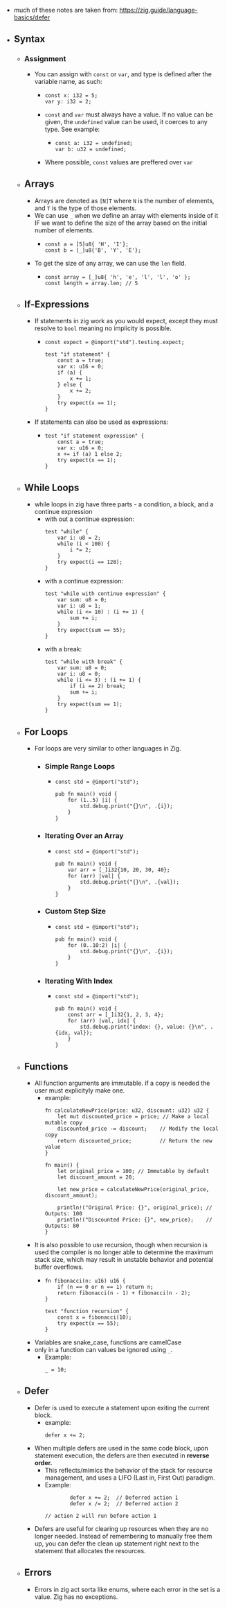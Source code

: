 - much of these notes are taken from: https://zig.guide/language-basics/defer
- ## Syntax
	- ### Assignment
		- You can assign with `const` or `var`, and type is defined after the variable name, as such:
			- ```zig
			  const x: i32 = 5;
			  var y: i32 = 2;
			  ```
			- `const`  and `var` must always have a value. If no value can be given, the `undefined` value can be used, it coerces to any type. See example:
				- ```zig
				  const a: i32 = undefined;
				  var b: u32 = undefined;
				  ```
			- Where possible, `const` values are preffered over `var`
	- ## Arrays
		- Arrays are denoted as `[N]T` where `N` is the number of elements, and `T` is the type of those elements.
		- We can use `_` when we define an array with elements inside of it IF we want to define the size of the array based on the initial number of elements.
			- ```zig
			  const a = [5]u8{ 'H', 'I'};
			  const b = [_]u8{'B', 'Y', 'E'};
			  ```
		- To get the size of any array, we can use the `len` field.
			- ```zig
			  const array = [_]u8{ 'h', 'e', 'l', 'l', 'o' };
			  const length = array.len; // 5
			  ```
	- ## If-Expressions
		- If statements in zig work as you would expect, except they must resolve to `bool` meaning no implicity is possible.
			- ```zig
			  const expect = @import("std").testing.expect;
			  
			  test "if statement" {
			      const a = true;
			      var x: u16 = 0;
			      if (a) {
			          x += 1;
			      } else {
			          x += 2;
			      }
			      try expect(x == 1);
			  }
			  ```
		- If statements can also be used as expressions:
			- ```zig
			  test "if statement expression" {
			      const a = true;
			      var x: u16 = 0;
			      x += if (a) 1 else 2;
			      try expect(x == 1);
			  }
			  ```
	- ## While Loops
		- while loops in zig have three parts - a condition, a block, and a continue expression
			- with out a continue expression:
			  ```zig
			  test "while" {
			      var i: u8 = 2;
			      while (i < 100) {
			          i *= 2;
			      }
			      try expect(i == 128);
			  }
			  ```
			- with a continue expression:
			  ```zig
			  test "while with continue expression" {
			      var sum: u8 = 0;
			      var i: u8 = 1;
			      while (i <= 10) : (i += 1) {
			          sum += i;
			      }
			      try expect(sum == 55);
			  }
			  ```
			- with a break:
			  ```zig
			  test "while with break" {
			      var sum: u8 = 0;
			      var i: u8 = 0;
			      while (i <= 3) : (i += 1) {
			          if (i == 2) break;
			          sum += i;
			      }
			      try expect(sum == 1);
			  }
			  ```
	- ## For Loops
		- For loops are very similar to other languages in Zig.
			- ### Simple Range Loops
				- ```zig
				  const std = @import("std");
				  
				  pub fn main() void {
				      for (1..5) |i| {
				          std.debug.print("{}\n", .{i});
				      }
				  }
				  ```
			- ### Iterating Over an Array
				- ```zig
				  const std = @import("std");
				  
				  pub fn main() void {
				      var arr = [_]i32{10, 20, 30, 40};
				      for (arr) |val| {
				          std.debug.print("{}\n", .{val});
				      }
				  }
				  ```
			- ### Custom Step Size
				- ```zig
				  const std = @import("std");
				  
				  pub fn main() void {
				      for (0..10:2) |i| {
				          std.debug.print("{}\n", .{i});
				      }
				  }
				  ```
			- ### Iterating With Index
				- ```zig
				  const std = @import("std");
				  
				  pub fn main() void {
				      const arr = [_]i32{1, 2, 3, 4};
				      for (arr) |val, idx| {
				          std.debug.print("index: {}, value: {}\n", .{idx, val});
				      }
				  }
				  ```
	- ## Functions
		- All function arguments are immutable. if a copy is needed the user must explicityly make one.
			- example:
			  ```zig
			  fn calculateNewPrice(price: u32, discount: u32) u32 {
			      let mut discounted_price = price; // Make a local mutable copy
			      discounted_price -= discount;    // Modify the local copy
			      return discounted_price;         // Return the new value
			  }
			  
			  fn main() {
			      let original_price = 100; // Immutable by default
			      let discount_amount = 20;
			  
			      let new_price = calculateNewPrice(original_price, discount_amount);
			  
			      println!("Original Price: {}", original_price); // Outputs: 100
			      println!("Discounted Price: {}", new_price);    // Outputs: 80
			  }
			  ```
		- It is also possible to use recursion, though when recursion is used the compiler is no longer able to determine the maximum stack size, which may result in unstable behavior and potential buffer overflows.
			- ```zig
			  fn fibonacci(n: u16) u16 {
			      if (n == 0 or n == 1) return n;
			      return fibonacci(n - 1) + fibonacci(n - 2);
			  }
			  
			  test "function recursion" {
			      const x = fibonacci(10);
			      try expect(x == 55);
			  }
			  ```
		- Variables are snake_case, functions are camelCase
		- only in a function can values be ignored using `_`.
			- Example:
			  ```zig
			  _ = 10;
			  ```
	- ## Defer
		- Defer is used to execute a statement upon exiting the current block.
			- example:
			  ```zig
			  defer x += 2;
			  ```
		- When multiple defers are used in the same code block, upon statement execution, the defers are then executed in **reverse order.**
			- This reflects/mimics the behavior of the stack for resource management, and uses a LIFO (Last in, First Out) paradigm.
			- Example:
			  ```zig
			          defer x += 2;  // Deferred action 1
			          defer x /= 2;  // Deferred action 2
			  
			  // action 2 will run before action 1
			  ```
		- Defers are useful for clearing up resources when they are no longer needed. Instead of remembering to manually free them up, you can defer the clean up statement right next to the statement that allocates the resources.
	- ## Errors
		- Errors in zig act sorta like enums, where each error in the set is a value. Zig has no exceptions.